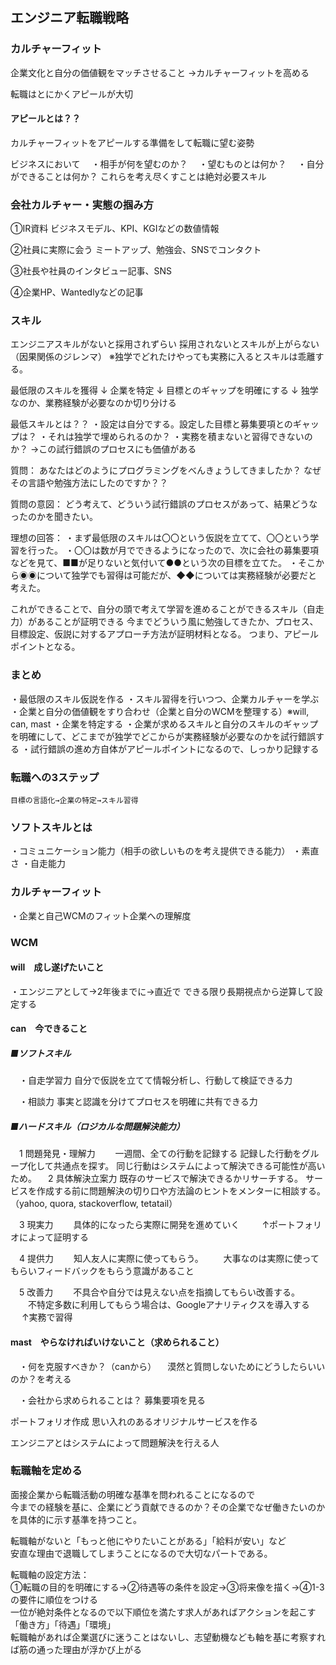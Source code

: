 ## エンジニア転職戦略

### カルチャーフィット
企業文化と自分の価値観をマッチさせること
->カルチャーフィットを高める

転職はとにかくアピールが大切

#### アピールとは？？
カルチャーフィットをアピールする準備をして転職に望む姿勢

ビジネスにおいて
　・相手が何を望むのか？
　・望むものとは何か？
　・自分ができることは何か？
これらを考え尽くすことは絶対必要スキル

### 会社カルチャー・実態の掴み方
①IR資料
ビジネスモデル、KPI、KGIなどの数値情報

②社員に実際に会う
ミートアップ、勉強会、SNSでコンタクト

③社長や社員のインタビュー記事、SNS

④企業HP、Wantedlyなどの記事

### スキル
エンジニアスキルがないと採用されずらい
採用されないとスキルが上がらない（因果関係のジレンマ）
※独学でどれたけやっても実務に入るとスキルは乖離する。

最低限のスキルを獲得
↓
企業を特定
↓
目標とのギャップを明確にする
↓
独学なのか、業務経験が必要なのか切り分ける

最低スキルとは？？
・設定は自分でする。設定した目標と募集要項とのギャップは？
・それは独学で埋められるのか？
・実務を積まないと習得できないのか？
  →この試行錯誤のプロセスにも価値がある

質問：
あなたはどのようにプログラミングをべんきょうしてきましたか？
なぜその言語や勉強方法にしたのですか？？

質問の意図：
どう考えて、どういう試行錯誤のプロセスがあって、結果どうなったのかを聞きたい。

理想の回答：
・まず最低限のスキルは〇〇という仮説を立てて、〇〇という学習を行った。
・〇〇は数が月でできるようになったので、次に会社の募集要項などを見て、■■が足りないと気付いて●●という次の目標を立てた。
・そこから◉◉について独学でも習得は可能だが、◆◆については実務経験が必要だと考えた。

これができることで、自分の頭で考えて学習を進めることができるスキル（自走力）があることが証明できる
今までどういう風に勉強してきたか、プロセス、目標設定、仮説に対するアプローチ方法が証明材料となる。
つまり、アピールポイントとなる。

### まとめ
・最低限のスキル仮説を作る
・スキル習得を行いつつ、企業カルチャーを学ぶ
・企業と自分の価値観をすり合わせ（企業と自分のWCMを整理する）※will, can, mast
・企業を特定する
・企業が求めるスキルと自分のスキルのギャップを明確にして、どこまでが独学でどこからが実務経験が必要なのかを試行錯誤する
・試行錯誤の進め方自体がアピールポイントになるので、しっかり記録する

### 転職への3ステップ
	目標の言語化→企業の特定→スキル習得


### ソフトスキルとは
・コミュニケーション能力（相手の欲しいものを考え提供できる能力）
・素直さ
・自走能力

### カルチャーフィット
・企業と自己WCMのフィット企業への理解度

### WCM
#### will　成し遂げたいこと
・エンジニアとして→2年後までに→直近で
	できる限り長期視点から逆算して設定する

#### can　今できること
##### ■ソフトスキル
　・自走学習力
	自分で仮説を立てて情報分析し、行動して検証できる力

　・相談力
	事実と認識を分けてプロセスを明確に共有できる力

##### ■ハードスキル（ロジカルな問題解決能力）
　1 問題発見・理解力
　　一週間、全ての行動を記録する
	記録した行動をグループ化して共通点を探す。
	同じ行動はシステムによって解決できる可能性が高いため。
　2 具体解決立案力
	既存のサービスで解決できるかリサーチする。
	サービスを作成する前に問題解決の切り口や方法論のヒントをメンターに相談する。（yahoo, quora, stackoverflow, tetatail）
	
　3 現実力
　　具体的になったら実際に開発を進めていく
　　
   ↑ポートフォリオによって証明する

　4 提供力
　　知人友人に実際に使ってもらう。
　　大事なのは実際に使ってもらいフィードバックをもらう意識があること

　5 改善力
　　不具合や自分では見えない点を指摘してもらい改善する。
　　不特定多数に利用してもらう場合は、Googleアナリティクスを導入する
　  ↑実務で習得
	
#### mast　やらなければいけないこと（求められること）
　・何を克服すべきか？（canから）
　漠然と質問しないためにどうしたらいいのか？を考える

　・会社から求められることは？
	募集要項を見る


ポートフォリオ作成
思い入れのあるオリジナルサービスを作る


エンジニアとはシステムによって問題解決を行える人


### 転職軸を定める  
面接企業から転職活動の明確な基準を問われることになるので  
今までの経験を基に、企業にどう貢献できるのか？その企業でなぜ働きたいのかを具体的に示す基準を持つこと。
  
転職軸がないと「もっと他にやりたいことがある」「給料が安い」など  
安直な理由で退職してしまうことになるので大切なパートである。
  
転職軸の設定方法：  
①転職の目的を明確にする→②待遇等の条件を設定→③将来像を描く→④1-3の要件に順位をつける  
一位が絶対条件となるので以下順位を満たす求人があればアクションを起こす
「働き方」「待遇」「環境」  
転職軸があれば企業選びに迷うことはないし、志望動機なども軸を基に考察すれば筋の通った理由が浮かび上がる
